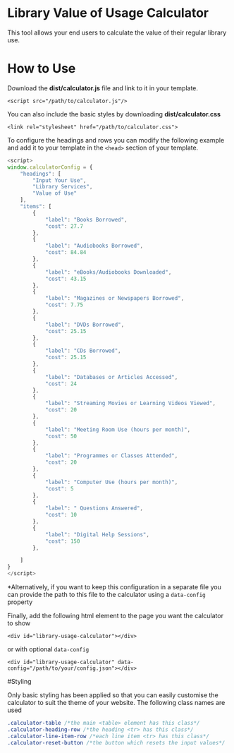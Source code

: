 # Library Value of Usage Calculator

This tool allows your end users to calculate the  value of their regular library use.

# How to Use

Download the **dist/calculator.js** file and link to it in your template.

`<script src="/path/to/calculator.js"/>`

You can also include the basic styles by downloading **dist/calculator.css**

`<link rel="stylesheet" href="/path/to/calculator.css">`


To configure the headings and rows you can modify the following example and 
add it to your template in the `<head>` section of your template.

```javascript
<script>
window.calculatorConfig = {
    "headings": [
        "Input Your Use",
        "Library Services",
        "Value of Use"
    ],
    "items": [
        {
            "label": "Books Borrowed",
            "cost": 27.7
        },
        {
            "label": "Audiobooks Borrowed",
            "cost": 84.84
        },
        {
            "label": "eBooks/Audiobooks Downloaded",
            "cost": 43.15
        },
        {
            "label": "Magazines or Newspapers Borrowed",
            "cost": 7.75
        },
        {
            "label": "DVDs Borrowed",
            "cost": 25.15
        },
        {
            "label": "CDs Borrowed",
            "cost": 25.15
        },
        {
            "label": "Databases or Articles Accessed",
            "cost": 24
        },
        {
            "label": "Streaming Movies or Learning Videos Viewed",
            "cost": 20
        },
        {
            "label": "Meeting Room Use (hours per month)",
            "cost": 50
        },
        {
            "label": "Programmes or Classes Attended",
            "cost": 20
        },
        {
            "label": "Computer Use (hours per month)",
            "cost": 5
        },
        {
            "label": " Questions Answered",
            "cost": 10
        },
        {
            "label": "Digital Help Sessions",
            "cost": 150
        },

    ]
}
</script>


```
*Alternatively, if you want to keep this configuration in a separate file you
can provide the path to this file to the calculator using a `data-config` property



Finally, add the following html element to the page you want the calculator to show

`<div id="library-usage-calculator"></div>`

or with optional `data-config`

`<div id="library-usage-calculator" data-config="/path/to/your/config.json"></div>`

#Styling

Only basic styling has been applied so that you can easily customise
the calculator to suit the theme of your website. The following class names are used

```css
.calculator-table /*the main <table> element has this class*/
.calculator-heading-row /*the heading <tr> has this class*/
.calculator-line-item-row /*each line item <tr> has this class*/
.calculator-reset-button /*the button which resets the input values*/
```
